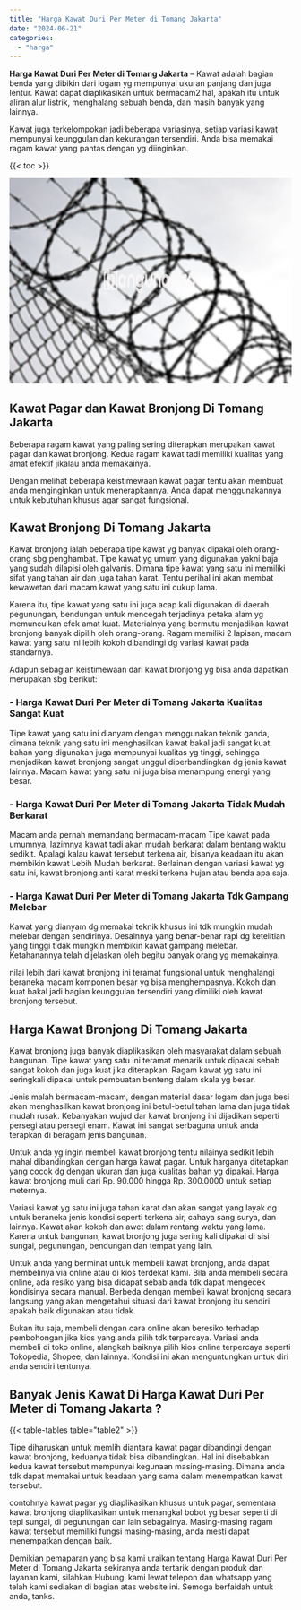 ```yaml
---
title: "Harga Kawat Duri Per Meter di Tomang Jakarta"
date: "2024-06-21"
categories: 
  - "harga"
---
```


**Harga Kawat Duri Per Meter di Tomang Jakarta** – Kawat adalah bagian benda yang dibikin dari logam yg mempunyai ukuran panjang dan juga lentur. Kawat dapat diaplikasikan untuk bermacam2 hal, apakah itu untuk aliran alur listrik, menghalang sebuah benda, dan masih banyak yang lainnya.

Kawat juga terkelompokan jadi beberapa variasinya, setiap variasi kawat mempunyai keunggulan dan kekurangan tersendiri. Anda bisa memakai ragam kawat yang pantas dengan yg diinginkan.

{{< toc >}}

![Harga Kawat Duri Per Meter di Tomang Jakarta](/images/jual-kawat-murah39.png)

## Kawat Pagar dan Kawat Bronjong Di Tomang Jakarta

Beberapa ragam kawat yang paling sering diterapkan merupakan kawat pagar dan kawat bronjong. Kedua ragam kawat tadi memiliki kualitas yang amat efektif jikalau anda memakainya.

Dengan melihat beberapa keistimewaan kawat pagar tentu akan membuat anda menginginkan untuk menerapkannya. Anda dapat menggunakannya untuk kebutuhan khusus agar sangat fungsional.

## Kawat Bronjong Di Tomang Jakarta

Kawat bronjong ialah beberapa tipe kawat yg banyak dipakai oleh orang-orang sbg penghambat. Tipe kawat yg umum yang digunakan yakni baja yang sudah dilapisi oleh galvanis. Dimana tipe kawat yang satu ini memiliki sifat yang tahan air dan juga tahan karat. Tentu perihal ini akan membat kewawetan dari macam kawat yang satu ini cukup lama.

Karena itu, tipe kawat yang satu ini juga acap kali digunakan di daerah pegunungan, bendungan untuk mencegah terjadinya petaka alam yg memunculkan efek amat kuat. Materialnya yang bermutu menjadikan kawat bronjong banyak dipilih oleh orang-orang. Ragam memiliki 2 lapisan, macam kawat yang satu ini lebih kokoh dibandingi dg variasi kawat pada standarnya.

Adapun sebagian keistimewaan dari kawat bronjong yg bisa anda dapatkan merupakan sbg berikut:

### \- Harga Kawat Duri Per Meter di Tomang Jakarta Kualitas Sangat Kuat

Tipe kawat yang satu ini dianyam dengan menggunakan teknik ganda, dimana teknik yang satu ini menghasilkan kawat bakal jadi sangat kuat. bahan yang digunakan juga mempunyai kualitas yg tinggi, sehingga menjadikan kawat bronjong sangat unggul diperbandingkan dg jenis kawat lainnya. Macam kawat yang satu ini juga bisa menampung energi yang besar.

### \- Harga Kawat Duri Per Meter di Tomang Jakarta Tidak Mudah Berkarat

Macam anda pernah memandang bermacam-macam Tipe kawat pada umumnya, lazimnya kawat tadi akan mudah berkarat dalam bentang waktu sedikit. Apalagi kalau kawat tersebut terkena air, bisanya keadaan itu akan membikin kawat Lebih Mudah berkarat. Berlainan dengan variasi kawat yg satu ini, kawat bronjong anti karat meski terkena hujan atau benda apa saja.

### \- Harga Kawat Duri Per Meter di Tomang Jakarta Tdk Gampang Melebar

Kawat yang dianyam dg memakai teknik khusus ini tdk mungkin mudah melebar dengan sendirinya. Desainnya yang benar-benar rapi dg ketelitian yang tinggi tidak mungkin membikin kawat gampang melebar. Ketahanannya telah dijelaskan oleh begitu banyak orang yg memakainya.

nilai lebih dari kawat bronjong ini teramat fungsional untuk menghalangi beraneka macam komponen besar yg bisa menghempasnya. Kokoh dan kuat bakal jadi bagian keunggulan tersendiri yang dimiliki oleh kawat bronjong tersebut.

## Harga Kawat Bronjong Di Tomang Jakarta

Kawat bronjong juga banyak diaplikasikan oleh masyarakat dalam sebuah bangunan. Tipe kawat yang satu ini teramat menarik untuk dipakai sebab sangat kokoh dan juga kuat jika diterapkan. Ragam kawat yg satu ini seringkali dipakai untuk pembuatan benteng dalam skala yg besar.

Jenis malah bermacam-macam, dengan material dasar logam dan juga besi akan menghasilkan kawat bronjong ini betul-betul tahan lama dan juga tidak mudah rusak. Kebanyakan wujud dar kawat bronjong ini dijadikan seperti persegi atau persegi enam. Kawat ini sangat serbaguna untuk anda terapkan di beragam jenis bangunan.

Untuk anda yg ingin membeli kawat bronjong tentu nilainya sedikit lebih mahal dibandingkan dengan harga kawat pagar. Untuk harganya ditetapkan yang cocok dg dengan ukuran dan juga kualitas bahan yg dipakai. Harga kawat bronjong muli dari Rp. 90.000 hingga Rp. 300.0000 untuk setiap meternya.

Variasi kawat yg satu ini juga tahan karat dan akan sangat yang layak dg untuk beraneka jenis kondisi seperti terkena air, cahaya sang surya, dan lainnya. Kawat akan kokoh dan awet dalam rentang waktu yang lama. Karena untuk bangunan, kawat bronjong juga sering kali dipakai di sisi sungai, pegunungan, bendungan dan tempat yang lain.

Untuk anda yang berminat untuk membeli kawat bronjong, anda dapat membelinya via online atau di kios terdekat kami. Bila anda membeli secara online, ada resiko yang bisa didapat sebab anda tdk dapat mengecek kondisinya secara manual. Berbeda dengan membeli kawat bronjong secara langsung yang akan mengetahui situasi dari kawat bronjong itu sendiri apakah baik digunakan atau tidak.

Bukan itu saja, membeli dengan cara online akan beresiko terhadap pembohongan jika kios yang anda pilih tdk terpercaya. Variasi anda membeli di toko online, alangkah baiknya pilih kios online terpercaya seperti Tokopedia, Shopee, dan lainnya. Kondisi ini akan menguntungkan untuk diri anda sendiri tentunya.

## Banyak Jenis Kawat Di Harga Kawat Duri Per Meter di Tomang Jakarta ?

{{< table-tables table="table2" >}}

Tipe diharuskan untuk memlih diantara kawat pagar dibandingi dengan kawat bronjong, keduanya tidak bisa dibandingkan. Hal ini disebabkan kedua kawat tersebut mempunyai kegunaan masing-masing. Dimana anda tdk dapat memakai untuk keadaan yang sama dalam menempatkan kawat tersebut.

contohnya kawat pagar yg diaplikasikan khusus untuk pagar, sementara kawat bronjong diaplikasikan untuk menangkal bobot yg besar seperti di tepi sungai, di pegunungan dan lain sebagainya. Masing-masing ragam kawat tersebut memiliki fungsi masing-masing, anda mesti dapat menempatkan dengan baik.

Demikian pemaparan yang bisa kami uraikan tentang Harga Kawat Duri Per Meter di Tomang Jakarta sekiranya anda tertarik dengan produk dan layanan kami, silahkan Hubungi kami lewat telepon dan whatsapp yang telah kami sediakan di bagian atas website ini. Semoga berfaidah untuk anda, tanks.
